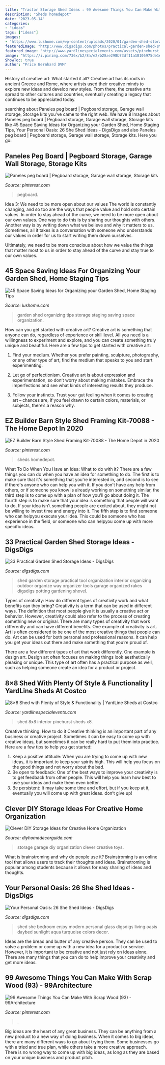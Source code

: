 ```yaml
---
title: "Tractor Storage Shed Ideas : 99 Awesome Things You Can Make With Scrap Wood (93)"
description: "Sheds homedepot"
date: "2023-05-14"
categories:
- "ideas"
tags: ["ideas"]
images:
- "https://www.lushome.com/wp-content/uploads/2020/01/garden-shed-storage-organization-tips-36.jpg"
featuredImage: "http://www.digsdigs.com/photos/practical-garden-shed-storage-ideas-3.jpg"
featured_image: "http://www.yardlinespecialevents.com/assets/pinehurst_interior_1-380x324.jpg"
image: "https://i.pinimg.com/736x/b2/8a/e2/b28ae298b73df11a18106975de1ea6d7.jpg"
ShowToc: true
author: "Price Bernhard DVM"
---
```



History of creative art: What started it all?
Creative art has its roots in ancient Greece and Rome, where artists used their creative minds to explore new ideas and develop new styles. From there, the creative arts spread to other cultures and countries, eventually creating a legacy that continues to be appreciated today.

	

		
searching about Paneles peg board | Pegboard storage, Garage wall storage, Storage kits you've came to the right web. We have 8 Images about Paneles peg board | Pegboard storage, Garage wall storage, Storage kits like 45 Space Saving Ideas for Organizing your Garden Shed, Home Staging Tips, Your Personal Oasis: 26 She Shed Ideas - DigsDigs and also Paneles peg board | Pegboard storage, Garage wall storage, Storage kits. Here you go:
		
    
## Paneles Peg Board | Pegboard Storage, Garage Wall Storage, Storage Kits

<img loading=lazy src="https://i.pinimg.com/736x/b2/8a/e2/b28ae298b73df11a18106975de1ea6d7.jpg" onerror="this.onerror=null;this.src='https://tse4.mm.bing.net/th?id=OIP.yI04lAwHFeJt9Nw6iXRCfgHaGR&amp;pid=15.1';" alt="Paneles peg board | Pegboard storage, Garage wall storage, Storage kits">

_Source: pinterest.com_

>pegboard. 

	

Idea 3: We need to be more open about our values
The world is constantly changing, and so too are the ways that people value and hold onto certain values. In order to stay ahead of the curve, we need to be more open about our own values.
One way to do this is by sharing our thoughts with others. Another way is by writing down what we believe and why it matters to us. Sometimes, all it takes is a conversation with someone who understands our values in order for us to start writing them down ourselves.

Ultimately, we need to be more conscious about how we value the things that matter most to us in order to stay ahead of the curve and stay true to our own values.

    
## 45 Space Saving Ideas For Organizing Your Garden Shed, Home Staging Tips

<img loading=lazy src="https://www.lushome.com/wp-content/uploads/2020/01/garden-shed-storage-organization-tips-36.jpg" onerror="this.onerror=null;this.src='https://tse1.mm.bing.net/th?id=OIP.SCxR3YivKxc7gnxIIxhMGwAAAA&amp;pid=15.1';" alt="45 Space Saving Ideas for Organizing your Garden Shed, Home Staging Tips">

_Source: lushome.com_

>garden shed organizing tips storage staging saving space organization. 

	

How can you get started with creative art?
Creative art is something that anyone can do, regardless of experience or skill level. All you need is a willingness to experiment and explore, and you can create something truly unique and beautiful. Here are a few tips to get started with creative art:
1. Find your medium. Whether you prefer painting, sculpture, photography, or any other type of art, find the medium that speaks to you and start experimenting.

2. Let go of perfectionism. Creative art is about expression and experimentation, so don’t worry about making mistakes. Embrace the imperfections and see what kinds of interesting results they produce.

3. Follow your instincts. Trust your gut feeling when it comes to creating art – chances are, if you feel drawn to certain colors, materials, or subjects, there’s a reason why.

    
## EZ Builder Barn Style Shed Framing Kit-70088 - The Home Depot In 2020

<img loading=lazy src="https://i.pinimg.com/736x/a6/6d/d1/a66dd13137c0cebf97809a77712c531d.jpg" onerror="this.onerror=null;this.src='https://tse2.mm.bing.net/th?id=OIP.0LmJ26aQhPiwzfQtMGh3cwAAAA&amp;pid=15.1';" alt="EZ Builder Barn Style Shed Framing Kit-70088 - The Home Depot in 2020">

_Source: pinterest.com_

>sheds homedepot. 

	

What To Do When You Have an Idea: What to do with it?
There are a few things you can do when you have an idea for something to do. The first is to make sure that it's something that you're interested in, and second is to see if there's anyone who can help you with it. If you don't have any help from others, or if someone you know is already working on something similar, the third step is to come up with a plan of how you'll go about doing it. The fourth step is to make sure that your idea is something that people will want to do. If your idea isn't something people are excited about, they might not be willing to invest time and energy into it. The fifth step is to find someone who can helpyou execute your idea. This could be someone who has experience in the field, or someone who can helpyou come up with more specific ideas.

    
## 33 Practical Garden Shed Storage Ideas - DigsDigs

<img loading=lazy src="http://www.digsdigs.com/photos/practical-garden-shed-storage-ideas-3.jpg" onerror="this.onerror=null;this.src='https://tse1.mm.bing.net/th?id=OIP.h9jBRo12zIIRDk5_JMbrnAHaLG&amp;pid=15.1';" alt="33 Practical Garden Shed Storage Ideas - DigsDigs">

_Source: digsdigs.com_

>shed garden storage practical tool organization interior organizing outdoor organize way organizer tools garage organized rakes digsdigs potting gardening shovel. 

	

Types of creativity: How do different types of creativity work and what benefits can they bring?
Creativity is a term that can be used in different ways. The definition that most people give it is usually a creative act or behavior. However, creativity could also refer to the process of creating something new or original. There are many types of creativity that work differently and can have different benefits. 
One example of creativity is art. Art is often considered to be one of the most creative things that people can do. Art can be used for both personal and professional reasons. It can help you get your ideas out there and make something that you’re proud of. 

There are a few different types of art that work differently. One example is design art. Design art often focuses on making things look aesthetically pleasing or unique. This type of art often has a practical purpose as well, such as helping someone create an idea for a product or project.

    
## 8×8 Shed With Plenty Of Style &amp; Functionality | YardLine Sheds At Costco

<img loading=lazy src="http://www.yardlinespecialevents.com/assets/pinehurst_interior_1-380x324.jpg" onerror="this.onerror=null;this.src='https://tse4.mm.bing.net/th?id=OIP.xf1uhIxbmEzL9-UxznlavwAAAA&amp;pid=15.1';" alt="8×8 Shed with Plenty of Style &amp; Functionality | YardLine Sheds at Costco">

_Source: yardlinespecialevents.com_

>shed 8x8 interior pinehurst sheds x8. 

	

Creative thinking: How to do it
Creative thinking is an important part of any business or creative project. Sometimes it can be easy to come up with creative ideas, but sometimes it can be really hard to put them into practice. Here are a few tips to help you get started: 
1. Keep a positive attitude: When you are trying to come up with new ideas, it is important to keep your spirits high. This will help you focus on the good things and not worry about the bad. 
2. Be open to feedback: One of the best ways to improve your creativity is to get feedback from other people. This will help you learn how best to use your ideas and make them even better. 
3. Be persistent: It may take some time and effort, but if you keep at it, eventually you will come up with great ideas. don’t give up!

    
## Clever DIY Storage Ideas For Creative Home Organization

<img loading=lazy src="http://diyhomedecorguide.com/wp-content/uploads/2015/07/DIY-garage-storage-ideas.jpg" onerror="this.onerror=null;this.src='https://tse1.mm.bing.net/th?id=OIP.tCfHLEU8EQnjFV9rAru9ZAHaFk&amp;pid=15.1';" alt="Clever DIY Storage Ideas for Creative Home Organization">

_Source: diyhomedecorguide.com_

>storage garage diy organization clever creative toys. 

	

What is brainstroming and why do people use it?
Brainstroming is an online tool that allows users to track their thoughts and ideas. Brainstroming is popular among students because it allows for easy sharing of ideas and thoughts.

    
## Your Personal Oasis: 26 She Shed Ideas - DigsDigs

<img loading=lazy src="https://www.digsdigs.com/photos/2017/07/05-a-cozy-modern-she-shed-with-a-living-and-bedroom-zone-to-enjoy-seclusion.jpg" onerror="this.onerror=null;this.src='https://tse2.mm.bing.net/th?id=OIP.mbklUnrometnD6ArnijveAHaJ4&amp;pid=15.1';" alt="Your Personal Oasis: 26 She Shed Ideas - DigsDigs">

_Source: digsdigs.com_

>shed she bedroom enjoy modern personal glass digsdigs living oasis daybed sunlight aqua turquoise colors decor. 

	

Ideas are the bread and butter of any creative person. They can be used to solve a problem or come up with a new idea for a product or service. However, it is important to be creative and not just rely on ideas alone. There are many things that you can do to help improve your creativity and get more ideas.

    
## 99 Awesome Things You Can Make With Scrap Wood (93) - 99Architecture

<img loading=lazy src="https://i.pinimg.com/736x/bd/f3/d2/bdf3d28126211f0ac680fc2dbc3d50d2.jpg" onerror="this.onerror=null;this.src='https://tse2.mm.bing.net/th?id=OIP.3xVRElVZOi2VQ-b_moNVPwHaLD&amp;pid=15.1';" alt="99 Awesome Things You Can Make With Scrap Wood (93) - 99Architecture">

_Source: pinterest.com_

>. 

	

Big ideas are the heart of any great business. They can be anything from a new product to a new way of doing business. When it comes to big ideas, there are many different ways to go about trying them. Some businesses go with a tried and true plan, while others take a more creative approach. There is no wrong way to come up with big ideas, as long as they are based on your unique business and product pitch.

